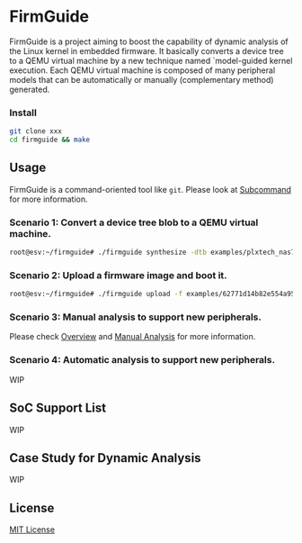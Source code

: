 # FirmGuide

FirmGuide is a project aiming to boost the capability of dynamic analysis
of the Linux kernel in embedded firmware. It basically converts a device tree
to a QEMU virtual machine by a new technique named `model-guided kernel execution.
Each QEMU virtual machine is composed of many peripheral models that
can be automatically or manually (complementary method) generated.


### Install

```bash
git clone xxx
cd firmguide && make
```

## Usage

FirmGuide is a command-oriented tool like `git`.
Please look at [Subcommand](doc/Subcommand.md) for more information.

### Scenario 1: Convert a device tree blob to a QEMU virtual machine.


```bash
root@esv:~/firmguide# ./firmguide synthesize -dtb examples/plxtech_nas782x.dtb
```

### Scenario 2: Upload a firmware image and boot it.

```bash
root@esv:~/firmguide# ./firmguide upload -f examples/62771d14b82e554a95d048af99866c404acb196f.bin
```

### Scenario 3: Manual analysis to support new peripherals.

Please check [Overview](doc/TemplateAndParameters.md#overview) and
[Manual Analysis](doc/TemplateAndParameters.md#manual-analysis) for more information.

### Scenario 4: Automatic analysis to support new peripherals.

WIP

## SoC Support List

WIP

## Case Study for Dynamic Analysis

WIP

## License
[MIT License](./LICENSE)
